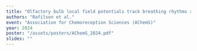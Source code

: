 ```yaml
---
title: "Olfactory bulb local field potentials track breathing rhythms at multiple time scales"
authors: "Rafilson et al."
event: "Association for Chemoreception Sciences (AChemS)"
year: 2024
poster: "/assets/posters/AChemS_2024.pdf"
slides: ""
---
```

